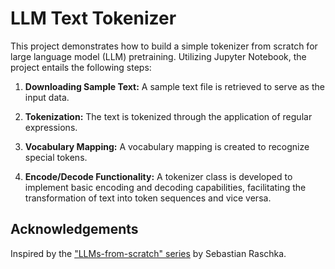 # LLM Text Tokenizer

This project demonstrates how to build a simple tokenizer from scratch for large language model (LLM) pretraining. Utilizing Jupyter Notebook, the project entails the following steps:

1. **Downloading Sample Text:** A sample text file is retrieved to serve as the input data.

2. **Tokenization:** The text is tokenized through the application of regular expressions.

3. **Vocabulary Mapping:** A vocabulary mapping is created to recognize special tokens.

4. **Encode/Decode Functionality:** A tokenizer class is developed to implement basic encoding and decoding capabilities, facilitating the transformation of text into token sequences and vice versa.

## Acknowledgements

Inspired by the ["LLMs-from-scratch" series](https://github.com/rasbt/LLMs-from-scratch) by Sebastian Raschka.

